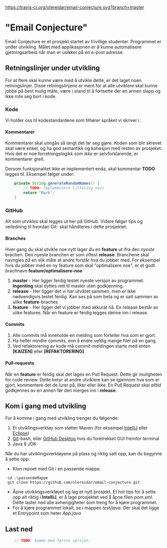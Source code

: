 https://travis-ci.org/olereidar/email-conjecture.svg?branch=master
# "Email Conjecture"
Email Conjecture er et prosjekt startet av frivillige studenter. Programmet er under utvikling.
Målet med applikasjonen er å kunne automatisere gjetningsarbeid når man er usikker på en e-post adresse.


## Retningslinjer under utvikling
For at flere skal kunne være med å utvikle dette, er det laget noen retningslinjer. Disse retningslinjene er ment for at alle utviklere skal kunne jobbe på best mulig måte, være i stand til å fortsette der en annen slapp og ikke rote seg bort i kode.

### Kode
Vi holder oss til kodestandardene som tilhører språket vi skriver i. 

#### Kommentarer
Kommentarer skal unngås så langt det lar seg gjøre. Koden som blir skrevet skal være enkel, og ha god semantikk og kohesjon med resten av prosjeket. Hvis det er noe forretningslogikk som *ikke* er selvforklarende, er kommentarer greit.

Dersom funksjonalitet ikke er implementert enda, skal kommentar **TODO** legges til. Eksempel følger under: 
```java
    private String generateRandomNames() {
        // TODO: Implementere tilfeldig navn
        return "Mark";
    }
```

### GitHub
Alt som utvikles skal legges ut her på GitHub. Videre følger tips og veiledning til hvordan Git- skal håndteres i dette prosjektet.

#### Branches

Hver gang du skal utvikle noe nytt lager du en **feature** ut ifra den *nyeste* brachen. Den nyeste branchen er som oftest **release**.
Branchene skal navngies på en slik måte at andre forstår hva du jobber med. For eksempel hvis du jobber med en ny feature som skal "optimalisere noe", er et godt brachnavn **feature/optimalisere-noe**

1. **master** - Her ligger ferdig testet nyeste versjon av programmet. **Ingenting** skal dyttes rett til master uten godkjenning.
2. **release** - Her ligger det vi har utviklet sammen, men er ikke nødvendigvis testet ferdig. Kan ses på som beta og er satt sammen av ulike **feature**-braches
3. **feature** - Her ligger det vi jobber med akkurat nå. En release består av ulike features. Når en feature er ferdig legges denne inn i release.

#### Commits
1. Alle commits må inneholde en melding som forteller hva som er gjort. 
2. Ha heller mindre commits, enn å endre veldig mange filer på en gang.
3. Ved refaktorering av kode må commit-meldingen starte med enten **[KAIZEN]** eller **[REFAKTORERING]**

#### Pull-requests
Når en **feature** er ferdig skal det lages en Pull Request. Dette gir muligheten for code review. Dette betyr at andre utviklere kan se igjennom hva som er gjort, kommentere det de lurer på, liker eller ikke. 
En Pull Request skal *alltid* godkjennes av en annen før den merges inn i **release**.

## Kom i gang med utvikling
For å komme i gang med utvikling trenger du følgende:
1. Et utviklingsverktøy som støtter Maven (for eksempel [IntelliJ](https://www.jetbrains.com/idea/) eller [Eclipse](https://eclipse.org/))
2. [Git](https://git-scm.com/)-bash, eller [GitHub Desktop](https://desktop.github.com/) hvis du foretrekket GUI fremfor terminal
3. Java 8 JDK

Når du har utviklingsverktøyene på plass og riktig satt opp, kan du begynne å sette opp.
- Klon repoet med Git i en passende mappe. 
```git
 cd .\passendeMappe
 git clone https://github.com/olereidar/email-conjecture.git
``` 
- Åpne utviklingsverktøyet og lag et nytt prosjekt. Et hot tips for å sette opp alt riktig i **IntelliJ**, er å lage prosjektet ved å åpne filen *pom.xml*. Dette laster ned alle avhengigheter som treng for å kjøre programmet. 
- For å kjøre programmet lokalt, se i mappen *test/java*. Der skal det ligge et Entrypoint som heter *App.java*


## Last ned
```java
    // TODO: komme med første versjon.
```
